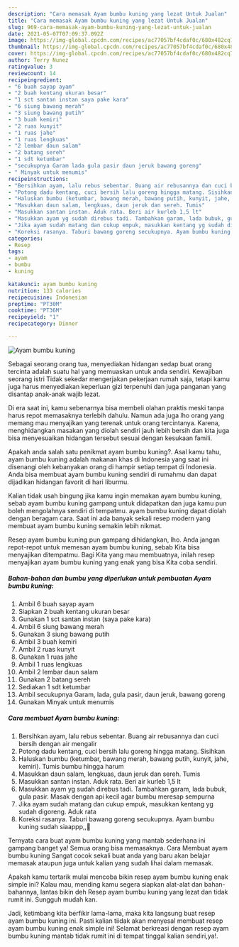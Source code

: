 ```yaml
---
description: "Cara memasak Ayam bumbu kuning yang lezat Untuk Jualan"
title: "Cara memasak Ayam bumbu kuning yang lezat Untuk Jualan"
slug: 969-cara-memasak-ayam-bumbu-kuning-yang-lezat-untuk-jualan
date: 2021-05-07T07:09:37.092Z
image: https://img-global.cpcdn.com/recipes/ac77057bf4cdaf0c/680x482cq70/ayam-bumbu-kuning-foto-resep-utama.jpg
thumbnail: https://img-global.cpcdn.com/recipes/ac77057bf4cdaf0c/680x482cq70/ayam-bumbu-kuning-foto-resep-utama.jpg
cover: https://img-global.cpcdn.com/recipes/ac77057bf4cdaf0c/680x482cq70/ayam-bumbu-kuning-foto-resep-utama.jpg
author: Terry Nunez
ratingvalue: 3
reviewcount: 14
recipeingredient:
- "6 buah sayap ayam"
- "2 buah kentang ukuran besar"
- "1 sct santan instan saya pake kara"
- "6 siung bawang merah"
- "3 siung bawang putih"
- "3 buah kemiri"
- "2 ruas kunyit"
- "1 ruas jahe"
- "1 ruas lengkuas"
- "2 lembar daun salam"
- "2 batang sereh"
- "1 sdt ketumbar"
- "secukupnya Garam lada gula pasir daun jeruk bawang goreng"
- " Minyak untuk menumis"
recipeinstructions:
- "Bersihkan ayam, lalu rebus sebentar. Buang air rebusannya dan cuci bersih dengan air mengalir"
- "Potong dadu kentang, cuci bersih lalu goreng hingga matang. Sisihkan"
- "Haluskan bumbu (ketumbar, bawang merah, bawang putih, kunyit, jahe, kemiri). Tumis bumbu hingga harum"
- "Masukkan daun salam, lengkuas, daun jeruk dan sereh. Tumis"
- "Masukkan santan instan. Aduk rata. Beri air kurleb 1,5 lt"
- "Masukkan ayam yg sudah direbus tadi. Tambahkan garam, lada bubuk, gula pasir. Masak dengan api kecil agar bumbu meresap sempurna"
- "Jika ayam sudah matang dan cukup empuk, masukkan kentang yg sudah digoreng. Aduk rata"
- "Koreksi rasanya. Taburi bawang goreng secukupnya. Ayam bumbu kuning sudah siaappp,,🥳"
categories:
- Resep
tags:
- ayam
- bumbu
- kuning

katakunci: ayam bumbu kuning 
nutrition: 133 calories
recipecuisine: Indonesian
preptime: "PT30M"
cooktime: "PT36M"
recipeyield: "1"
recipecategory: Dinner

---
```



![Ayam bumbu kuning](https://img-global.cpcdn.com/recipes/ac77057bf4cdaf0c/680x482cq70/ayam-bumbu-kuning-foto-resep-utama.jpg)

Sebagai seorang orang tua, menyediakan hidangan sedap buat orang tercinta adalah suatu hal yang memuaskan untuk anda sendiri. Kewajiban seorang istri Tidak sekedar mengerjakan pekerjaan rumah saja, tetapi kamu juga harus menyediakan keperluan gizi terpenuhi dan juga panganan yang disantap anak-anak wajib lezat.

Di era  saat ini, kamu sebenarnya bisa membeli olahan praktis meski tanpa harus repot memasaknya terlebih dahulu. Namun ada juga lho orang yang memang mau menyajikan yang terenak untuk orang tercintanya. Karena, menghidangkan masakan yang diolah sendiri jauh lebih bersih dan kita juga bisa menyesuaikan hidangan tersebut sesuai dengan kesukaan famili. 



Apakah anda salah satu penikmat ayam bumbu kuning?. Asal kamu tahu, ayam bumbu kuning adalah makanan khas di Indonesia yang saat ini disenangi oleh kebanyakan orang di hampir setiap tempat di Indonesia. Anda bisa membuat ayam bumbu kuning sendiri di rumahmu dan dapat dijadikan hidangan favorit di hari liburmu.

Kalian tidak usah bingung jika kamu ingin memakan ayam bumbu kuning, sebab ayam bumbu kuning gampang untuk didapatkan dan juga kamu pun boleh mengolahnya sendiri di tempatmu. ayam bumbu kuning dapat diolah dengan beragam cara. Saat ini ada banyak sekali resep modern yang membuat ayam bumbu kuning semakin lebih nikmat.

Resep ayam bumbu kuning pun gampang dihidangkan, lho. Anda jangan repot-repot untuk memesan ayam bumbu kuning, sebab Kita bisa menyajikan ditempatmu. Bagi Kita yang mau membuatnya, inilah resep menyajikan ayam bumbu kuning yang enak yang bisa Kita coba sendiri.

<!--inarticleads1-->

##### Bahan-bahan dan bumbu yang diperlukan untuk pembuatan Ayam bumbu kuning:

1. Ambil 6 buah sayap ayam
1. Siapkan 2 buah kentang ukuran besar
1. Gunakan 1 sct santan instan (saya pake kara)
1. Ambil 6 siung bawang merah
1. Gunakan 3 siung bawang putih
1. Ambil 3 buah kemiri
1. Ambil 2 ruas kunyit
1. Gunakan 1 ruas jahe
1. Ambil 1 ruas lengkuas
1. Ambil 2 lembar daun salam
1. Gunakan 2 batang sereh
1. Sediakan 1 sdt ketumbar
1. Ambil secukupnya Garam, lada, gula pasir, daun jeruk, bawang goreng
1. Gunakan  Minyak untuk menumis




<!--inarticleads2-->

##### Cara membuat Ayam bumbu kuning:

1. Bersihkan ayam, lalu rebus sebentar. Buang air rebusannya dan cuci bersih dengan air mengalir
1. Potong dadu kentang, cuci bersih lalu goreng hingga matang. Sisihkan
1. Haluskan bumbu (ketumbar, bawang merah, bawang putih, kunyit, jahe, kemiri). Tumis bumbu hingga harum
1. Masukkan daun salam, lengkuas, daun jeruk dan sereh. Tumis
1. Masukkan santan instan. Aduk rata. Beri air kurleb 1,5 lt
1. Masukkan ayam yg sudah direbus tadi. Tambahkan garam, lada bubuk, gula pasir. Masak dengan api kecil agar bumbu meresap sempurna
1. Jika ayam sudah matang dan cukup empuk, masukkan kentang yg sudah digoreng. Aduk rata
1. Koreksi rasanya. Taburi bawang goreng secukupnya. Ayam bumbu kuning sudah siaappp,,🥳




Ternyata cara buat ayam bumbu kuning yang mantab sederhana ini gampang banget ya! Semua orang bisa memasaknya. Cara Membuat ayam bumbu kuning Sangat cocok sekali buat anda yang baru akan belajar memasak ataupun juga untuk kalian yang sudah lihai dalam memasak.

Apakah kamu tertarik mulai mencoba bikin resep ayam bumbu kuning enak simple ini? Kalau mau, mending kamu segera siapkan alat-alat dan bahan-bahannya, lantas bikin deh Resep ayam bumbu kuning yang lezat dan tidak rumit ini. Sungguh mudah kan. 

Jadi, ketimbang kita berfikir lama-lama, maka kita langsung buat resep ayam bumbu kuning ini. Pasti kalian tiidak akan menyesal membuat resep ayam bumbu kuning enak simple ini! Selamat berkreasi dengan resep ayam bumbu kuning mantab tidak rumit ini di tempat tinggal kalian sendiri,ya!.

